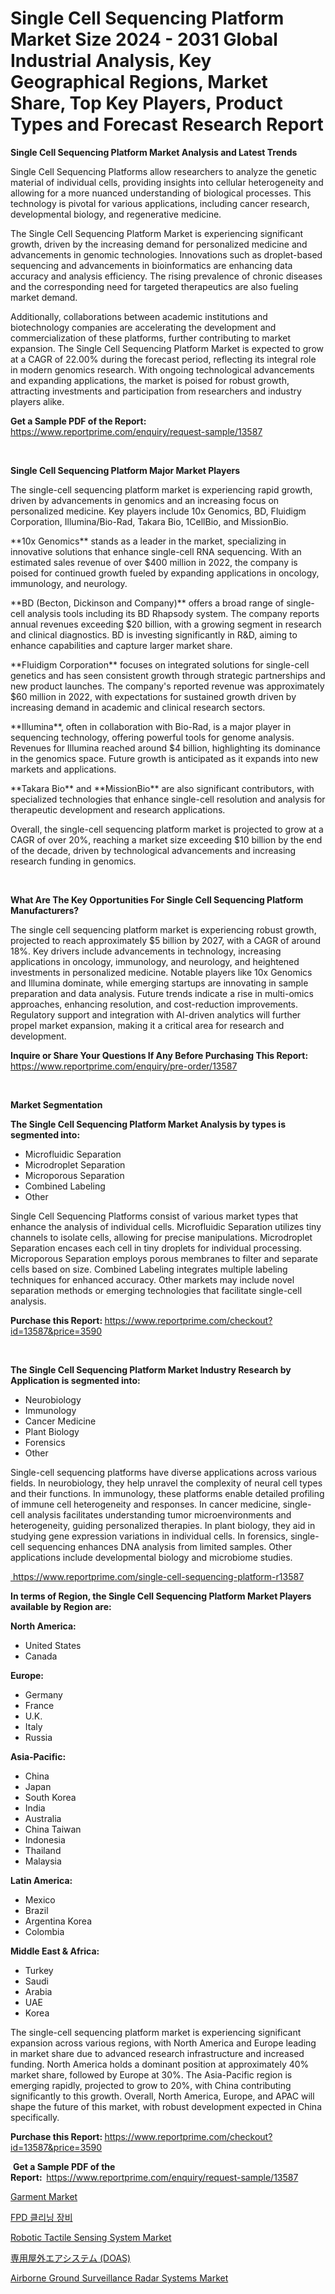 <p><h1>Single Cell Sequencing Platform Market Size 2024 - 2031 Global Industrial Analysis, Key Geographical Regions, Market Share, Top Key Players, Product Types and Forecast Research Report</h1></p><p><strong>Single Cell Sequencing Platform Market Analysis and Latest Trends</strong></p>
<p><p>Single Cell Sequencing Platforms allow researchers to analyze the genetic material of individual cells, providing insights into cellular heterogeneity and allowing for a more nuanced understanding of biological processes. This technology is pivotal for various applications, including cancer research, developmental biology, and regenerative medicine. </p><p>The Single Cell Sequencing Platform Market is experiencing significant growth, driven by the increasing demand for personalized medicine and advancements in genomic technologies. Innovations such as droplet-based sequencing and advancements in bioinformatics are enhancing data accuracy and analysis efficiency. The rising prevalence of chronic diseases and the corresponding need for targeted therapeutics are also fueling market demand.</p><p>Additionally, collaborations between academic institutions and biotechnology companies are accelerating the development and commercialization of these platforms, further contributing to market expansion. The Single Cell Sequencing Platform Market is expected to grow at a CAGR of 22.00% during the forecast period, reflecting its integral role in modern genomics research. With ongoing technological advancements and expanding applications, the market is poised for robust growth, attracting investments and participation from researchers and industry players alike.</p></p>
<p><strong>Get a Sample PDF of the Report:&nbsp;</strong> <a href="https://www.reportprime.com/enquiry/request-sample/13587">https://www.reportprime.com/enquiry/request-sample/13587</a></p>
<p>&nbsp;</p>
<p><strong>Single Cell Sequencing Platform Major Market Players</strong></p>
<p><p>The single-cell sequencing platform market is experiencing rapid growth, driven by advancements in genomics and an increasing focus on personalized medicine. Key players include 10x Genomics, BD, Fluidigm Corporation, Illumina/Bio-Rad, Takara Bio, 1CellBio, and MissionBio.</p><p>**10x Genomics** stands as a leader in the market, specializing in innovative solutions that enhance single-cell RNA sequencing. With an estimated sales revenue of over $400 million in 2022, the company is poised for continued growth fueled by expanding applications in oncology, immunology, and neurology.</p><p>**BD (Becton, Dickinson and Company)** offers a broad range of single-cell analysis tools including its BD Rhapsody system. The company reports annual revenues exceeding $20 billion, with a growing segment in research and clinical diagnostics. BD is investing significantly in R&D, aiming to enhance capabilities and capture larger market share.</p><p>**Fluidigm Corporation** focuses on integrated solutions for single-cell genetics and has seen consistent growth through strategic partnerships and new product launches. The company's reported revenue was approximately $60 million in 2022, with expectations for sustained growth driven by increasing demand in academic and clinical research sectors.</p><p>**Illumina**, often in collaboration with Bio-Rad, is a major player in sequencing technology, offering powerful tools for genome analysis. Revenues for Illumina reached around $4 billion, highlighting its dominance in the genomics space. Future growth is anticipated as it expands into new markets and applications.</p><p>**Takara Bio** and **MissionBio** are also significant contributors, with specialized technologies that enhance single-cell resolution and analysis for therapeutic development and research applications.</p><p>Overall, the single-cell sequencing platform market is projected to grow at a CAGR of over 20%, reaching a market size exceeding $10 billion by the end of the decade, driven by technological advancements and increasing research funding in genomics.</p></p>
<p>&nbsp;</p>
<p><strong>What Are The Key Opportunities For Single Cell Sequencing Platform Manufacturers?</strong></p>
<p><p>The single cell sequencing platform market is experiencing robust growth, projected to reach approximately $5 billion by 2027, with a CAGR of around 18%. Key drivers include advancements in technology, increasing applications in oncology, immunology, and neurology, and heightened investments in personalized medicine. Notable players like 10x Genomics and Illumina dominate, while emerging startups are innovating in sample preparation and data analysis. Future trends indicate a rise in multi-omics approaches, enhancing resolution, and cost-reduction improvements. Regulatory support and integration with AI-driven analytics will further propel market expansion, making it a critical area for research and development.</p></p>
<p><strong>Inquire or Share Your Questions If Any Before Purchasing This Report:</strong> <a href="https://www.reportprime.com/enquiry/pre-order/13587">https://www.reportprime.com/enquiry/pre-order/13587</a></p>
<p>&nbsp;</p>
<p><strong>Market Segmentation</strong></p>
<p><strong>The Single Cell Sequencing Platform Market Analysis by types is segmented into:</strong></p>
<p><ul><li>Microfluidic Separation</li><li>Microdroplet Separation</li><li>Microporous Separation</li><li>Combined Labeling</li><li>Other</li></ul></p>
<p><p>Single Cell Sequencing Platforms consist of various market types that enhance the analysis of individual cells. Microfluidic Separation utilizes tiny channels to isolate cells, allowing for precise manipulations. Microdroplet Separation encases each cell in tiny droplets for individual processing. Microporous Separation employs porous membranes to filter and separate cells based on size. Combined Labeling integrates multiple labeling techniques for enhanced accuracy. Other markets may include novel separation methods or emerging technologies that facilitate single-cell analysis.</p></p>
<p><strong>Purchase this Report:&nbsp;</strong><a href="https://www.reportprime.com/checkout?id=13587&price=3590">https://www.reportprime.com/checkout?id=13587&price=3590</a></p>
<p>&nbsp;</p>
<p><strong>The Single Cell Sequencing Platform Market Industry Research by Application is segmented into:</strong></p>
<p><ul><li>Neurobiology</li><li>Immunology</li><li>Cancer Medicine</li><li>Plant Biology</li><li>Forensics</li><li>Other</li></ul></p>
<p><p>Single-cell sequencing platforms have diverse applications across various fields. In neurobiology, they help unravel the complexity of neural cell types and their functions. In immunology, these platforms enable detailed profiling of immune cell heterogeneity and responses. In cancer medicine, single-cell analysis facilitates understanding tumor microenvironments and heterogeneity, guiding personalized therapies. In plant biology, they aid in studying gene expression variations in individual cells. In forensics, single-cell sequencing enhances DNA analysis from limited samples. Other applications include developmental biology and microbiome studies.</p></p>
<p><a href="https://www.reportprime.com/single-cell-sequencing-platform-r13587">&nbsp;https://www.reportprime.com/single-cell-sequencing-platform-r13587</a></p>
<p><strong>In terms of Region, the Single Cell Sequencing Platform Market Players available by Region are:</strong></p>
<p>
    <p> <strong> North America: </strong>
        <ul>
            <li>United States</li>
            <li>Canada</li>
        </ul>
        </p> 
    <p> <strong> Europe: </strong>
        <ul>
            <li>Germany</li>
            <li>France</li>
            <li>U.K.</li>
            <li>Italy</li>
            <li>Russia</li>
        </ul>
        </p> 
    <p> <strong> Asia-Pacific: </strong>
        <ul>
            <li>China</li>
            <li>Japan</li>
            <li>South Korea</li>
            <li>India</li>
            <li>Australia</li>
            <li>China Taiwan</li>
            <li>Indonesia</li>
            <li>Thailand</li>
            <li>Malaysia</li>
        </ul>
        </p> 
    <p> <strong> Latin America: </strong>
        <ul>
            <li>Mexico</li>
            <li>Brazil</li>
            <li>Argentina Korea</li>
            <li>Colombia</li>
        </ul>
        </p> 
    <p> <strong> Middle East & Africa: </strong>
        <ul>
            <li>Turkey</li>
            <li>Saudi</li>
            <li>Arabia</li>
            <li>UAE</li>
            <li>Korea</li>
        </ul>
    </p>
    </p>
<p><p>The single-cell sequencing platform market is experiencing significant expansion across various regions, with North America and Europe leading in market share due to advanced research infrastructure and increased funding. North America holds a dominant position at approximately 40% market share, followed by Europe at 30%. The Asia-Pacific region is emerging rapidly, projected to grow to 20%, with China contributing significantly to this growth. Overall, North America, Europe, and APAC will shape the future of this market, with robust development expected in China specifically.</p></p>
<p><strong>Purchase this Report: </strong><a href="https://www.reportprime.com/checkout?id=13587&price=3590">https://www.reportprime.com/checkout?id=13587&price=3590</a></p>
<p>&nbsp;<strong>Get a Sample PDF of the Report:&nbsp;&nbsp;</strong><a href="https://www.reportprime.com/enquiry/request-sample/13587">https://www.reportprime.com/enquiry/request-sample/13587</a></p>
<p><strong></strong></p>
<p><p><a href="https://www.linkedin.com/pulse/garment-market-overview-regional-outlook-competitive-strategies-fjvgc?trackingId=%2F1p4UN%2FwQt6bRCCk3Gu2xQ%3D%3D">Garment Market</a></p><p><a href="https://medium.com/@zlpjbqkb72/fpd-cleaning-equipment-market-%EC%9D%98-%EA%B8%80%EB%A1%9C%EB%B2%8C-%EC%8B%9C%EC%9E%A5-%EA%B0%9C%EC%9A%94%EB%8A%94-%EC%A0%84-%EC%84%B8%EA%B3%84-%EB%B0%8F-%EC%A3%BC%EC%9A%94-%EC%8B%9C%EC%9E%A5%EC%9D%98-%EC%82%B0%EC%97%85%EC%97%90-%EC%98%81%ED%96%A5%EC%9D%84-%EB%AF%B8%EC%B9%98%EB%8A%94-%EC%A3%BC%EC%9A%94-%ED%8A%B8%EB%A0%8C%EB%93%9C%EC%97%90-%EB%8C%80%ED%95%9C-%EB%8F%85%ED%8A%B9%ED%95%9C-%EA%B4%80%EC%A0%90%EC%9D%84-%EC%A0%9C%EA%B3%B5%ED%95%A9%EB%8B%88%EB%8B%A4-ae9df4882d2a?postPublishedType=initial">FPD 클리닝 장비</a></p><p><a href="https://medium.com/@denisolden565/the-robotic-tactile-sensing-system-market-is-anticipated-to-experience-significant-growth-with-a-f5e95c625c42">Robotic Tactile Sensing System Market</a></p><p><a href="https://medium.com/@lindakreitz2023/dedicated-outdoor-air-system-doas-market-%E3%81%AF-%E3%82%B3%E3%82%B9%E3%83%88%E7%AE%A1%E7%90%86%E3%81%A8%E5%8A%B9%E7%8E%87%E5%90%91%E4%B8%8A%E3%82%92%E5%84%AA%E5%85%88%E3%81%97%E3%81%BE%E3%81%99-%E3%81%95%E3%82%89%E3%81%AB-%E5%A0%B1%E5%91%8A%E6%9B%B8%E3%81%AF%E5%B8%82%E5%A0%B4%E3%81%AE%E9%9C%80%E8%A6%81%E9%9D%A2%E3%81%A8%E4%BE%9B%E7%B5%A6%E9%9D%A2%E3%81%AE%E4%B8%A1%E6%96%B9%E3%82%92%E3%82%AB%E3%83%90%E3%83%BC%E3%81%97%E3%81%A6%E3%81%84%E3%81%BE%E3%81%99-e73638da5cd3?postPublishedType=initial">専用屋外エアシステム (DOAS)</a></p><p><a href="https://medium.com/@denisolden565/the-market-for-airborne-ground-surveillance-radar-systems-market-is-examined-in-this-report-9c451ef79e0c">Airborne Ground Surveillance Radar Systems Market</a></p></p>